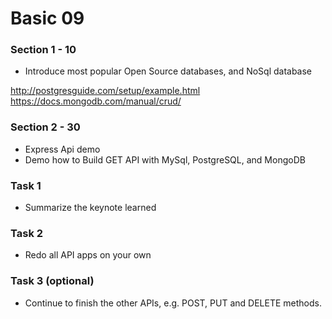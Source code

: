 # Basic 09

### Section 1 - 10

* Introduce most popular Open Source databases, and NoSql database

http://postgresguide.com/setup/example.html
https://docs.mongodb.com/manual/crud/


### Section 2 - 30

* Express Api demo 
* Demo how to Build GET API with MySql, PostgreSQL, and MongoDB



### Task 1 

* Summarize the keynote learned

### Task 2

* Redo all API apps on your own

### Task 3 (optional)

* Continue to finish the other APIs, e.g. POST, PUT and DELETE methods.


